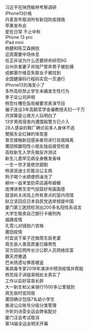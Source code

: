 习近平在陕西榆林考察调研  
iPhone13价格  
丹麦宣布取消所有新冠防疫措施  
苹果发布会  
爱在日常 不止中秋  
iPhone 13 pro  
iPad mini  
杨健和陈艾森拥抱  
这周需要中场休息  
任正非谈为什么还要拼命研究6G  
台州杀害妻子并抛尸窨井男子被批捕  
成都塞尔维亚失联女子被找到  
全国健康码行程码实现一页通行  
iPhone13刘海变小了  
多所高校禁止学生未婚发生性行为  
李子柒公司声明  
杨笠吐槽在饭局被要求表演节目  
骗子连设3年高额奖学金骗教授夫妇一千万  
月饼算是让南方人玩明白了  
13岁男孩宿舍内遭围殴警方已介入  
28人感染的鞋厂确诊前多人身体不适  
樊振东全红婵的体型差  
普京接触新冠感染者将进行自我隔离  
莆田核酸阳性小朋友独自接受检查  
高校新生入学先做反诈测试  
新生儿患罕见病全身散发香味  
一生一世才是绝世甜剧  
杨波说迪士尼能治公主病  
狗子喝个水顺便把澡洗了  
柳州一益禾堂奶茶店遍布蟑螂  
庞博讲男生空气投篮好有画面感  
鼓浪屿关闭岛上所有景点的室内场馆  
赵立坚回应日本自民党选举频提中国  
厦门第三医院检测出200多名阳性系谣言  
大学生贩卖自己银行卡被刑拘  
福建疫情  
孔雪儿对镜拍六宫格  
莆田疫情  
时宜说下辈子还做周生辰老婆  
周生辰人类高质量已婚男性  
官方回应网传长沙公职人员网络炫富  
霸天虎撤退  
巴米扬遗址佛首被盗  
美病毒专家2018年演讲中预测疫情并荐股  
杨笠段子讲姐弟相处太真实了  
工作以后好容易长胖  
大一新生和父亲骑行1500多公里报到  
周生辰时宜同居  
莆田确诊包括7名幼小学生  
推进公众账号分级分类管理  
许昕刘诗雯全运会跨省配对  
厦门注会考试取消  
第14届全运会明天开幕  
